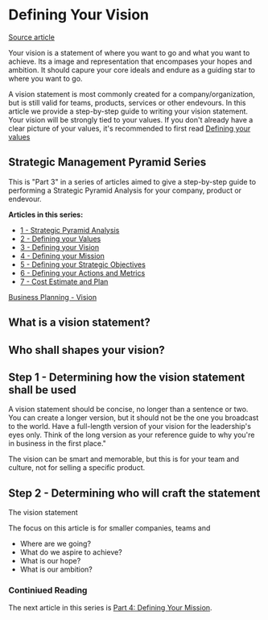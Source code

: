 # Defining Your Vision

[Source article](https://www.businessnewsdaily.com/3882-vision-statement.html)


Your vision is a statement of where you want to go and what you want to achieve. Its a image and representation that encompases your hopes and ambition. It should capure your core ideals and endure as a guiding star to where you want to go.  

A vision statement is most commonly created for a company/organization, but is still valid for teams, products, services or other endevours. In this article we provide a step-by-step guide to writing your vision statement. Your vision will be strongly tied to your values. If you don't already have a clear picture of your values, it's recommended to first read [Defining your values]()

## Strategic Management Pyramid Series
This is "Part 3" in a series of articles aimed to give a step-by-step guide to performing a Strategic Pyramid Analysis for your company, product or endevour.

**Articles in this series:**

* [1 - Strategic Pyramid Analysis]()
* [2 - Defining your Values]()
* [3 - Defining your Vision]()
* [4 - Defining your Mission]()
* [5 - Defining your Strategic Objectives]()
* [6 - Defining your Actions and Metrics]()
* [7 - Cost Estimate and Plan]()


[Business Planning - Vision](https://www.business.qld.gov.au/starting-business/planning/business-planning/vision)

## What is a vision statement?

## Who shall shapes your vision?



## Step 1 - Determining how the vision statement shall be used
A vision statement should be concise, no longer than a sentence or two. You can create a longer version, but it should not be the one you broadcast to the world. Have a full-length version of your vision for the leadership's eyes only. Think of the long version as your reference guide to why you're in business in the first place."

The vision can be smart and memorable, but this is for your team and culture, not for selling a specific product.

## Step 2 - Determining who will craft the statement
The vision statement 


The focus on this article is for smaller companies, teams and


* Where are we going?
* What do we aspire to achieve?
* What is our hope?
* What is our ambition?


### Continiued Reading
The next article in this series is [Part 4: Defining Your Mission](/publication/strategic-pyramid-analysis-part-4.html).